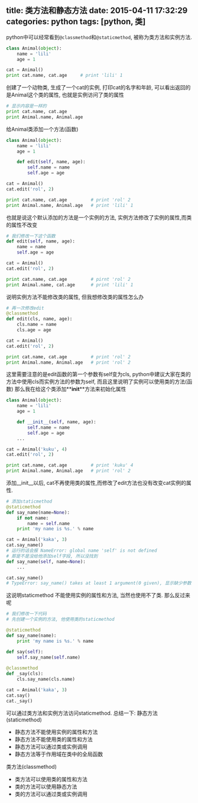 title: 类方法和静态方法
date: 2015-04-11 17:32:29
categories: python
tags: [python, 类]
---
python中可以经常看到`@classmethod`和`@staticmethod`, 被称为类方法和实例方法.
```python
class Animal(object):
    name = 'lili'
    age = 1

cat = Animal()
print cat.name, cat.age     # print 'lili' 1
```
<!--more-->
创建了一个动物类, 生成了一个cat的实例, 打印cat的名字和年龄, 可以看出返回的是Animal这个类的属性, 也就是实例访问了类的属性
```python
# 显示内容是一样的
print cat.name, cat.age
print Animal.name, Animal.age
```
给Animal类添加一个方法(函数)
```python
class Animal(object):
    name = 'lili'
    age = 1

    def edit(self, name, age):
        self.name = name
        self.age = age

cat = Animal()
cat.edit('rol', 2)

print cat.name, cat.age         # print 'rol' 2
print Animal.name, Animal.age   # print 'lili' 1
```
也就是说这个默认添加的方法是一个实例的方法, 实例方法修改了实例的属性,而类的属性不改变
```python
# 我们修改一下这个函数
def edit(self, name, age):
    name = name
    self.age = age

cat = Animal()
cat.edit('rol', 2)

print cat.name, cat.age         # pirnt 'rol' 2
print Animal.name, cat.age      # print 'lili' 1
```
说明实例方法不能修改类的属性, 但我想修改类的属性怎么办
```python
# 再一次修改edit
@classmethod
def edit(cls, name, age):
    cls.name = name
    cls.age = age

cat = Animal()
cat.edit('rol', 2)

print cat.name, cat.age         # print 'rol' 2
print Animal.name, Animal.age   # print 'rol' 2
```
这里需要注意的是edit函数的第一个参数有self变为cls, python中建议大家在类的方法中使用cls而实例方法的参数为self, 而且这里说明了实例可以使用类的方法(函数)
那么我在给这个类添加**__init__**方法来初始化属性
```python
class Animal(object):
    name = 'lili'
    age = 1

    def __init__(self, name, age):
        self.name = name
        self.age = age
    ...

cat = Animal('kuku', 4)
cat.edit('rol', 2)

print cat.name, cat.age         # print 'kuku' 4
print Animal.name, Animal.age   # print 'rol' 2
```
添加\_\_init\_\_以后, cat不再使用类的属性,而修改了edit方法也没有改变cat实例的属性.
```python
# 添加staticmethod
@staticmethod
def say_name(name=None):
    if not name:
        name = self.name
    print 'my name is %s.' % name

cat = Animal('kaka', 3)
cat.say_name()                
# 运行的话会报 NameError: global name 'self' is not defined    
# 那是不是没给他添加self字段, 所以没找到
def say_name(self, name=None):
    ...

cat.say_name()
# TypeError: say_name() takes at least 1 argument(0 given), 显示缺少参数
```
这说明staticmethod 不能使用实例的属性和方法, 当然也使用不了类. 那么反过来呢
```python
# 我们修改一下代码
# 先创建一个实例的方法, 他使用类的staticmethod

@staticmethod
def say_name(name):
    print 'my name is %s.' % name

def say(self):
    self.say_name(self.name)
    
@classmethod
def _say(cls):
    cls.say_name(cls.name)

cat = Animal('kaka', 3)
cat.say()
cat._say()
```
可以通过类方法和实例方法访问staticmethod.
总结一下:
静态方法(staticmethod)
* 静态方法不能使用实例的属性和方法
* 静态方法不能使用类的属性和方法
* 静态方法可以通过类或实例调用
* 静态方法等于作用域在类中的全局函数

类方法(classmethod)
* 类方法可以使用类的属性和方法
* 类的方法可以使用静态方法
* 类的方法可以通过类或实例调用
